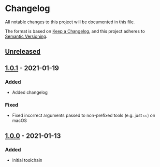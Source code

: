 # Changelog
All notable changes to this project will be documented in this file.

The format is based on [Keep a Changelog](https://keepachangelog.com/en/1.0.0/),
and this project adheres to [Semantic Versioning](https://semver.org/spec/v2.0.0.html).

## [Unreleased]

## [1.0.1] - 2021-01-19
### Added
- Added changelog
### Fixed
- Fixed incorrect arguments passed to non-prefixed tools (e.g. just `cc`) on macOS

## [1.0.0] - 2021-01-13
### Added
- Initial toolchain

[Unreleased]: https://ws-apps.redacted.invalid/bitbucket/users/czulawski/repos/wipal-universal-toolchain/commits?since=refs/tags/1.0.1
[1.0.1]: https://ws-apps.redacted.invalid/bitbucket/users/czulawski/repos/wipal-universal-toolchain/commits?since=refs/tags/1.0.0&until=refs/tags/1.0.1
[1.0.0]: https://ws-apps.redacted.invalid/bitbucket/users/czulawski/repos/wipal-universal-toolchain/commits?until=refs/tags/1.0.0
